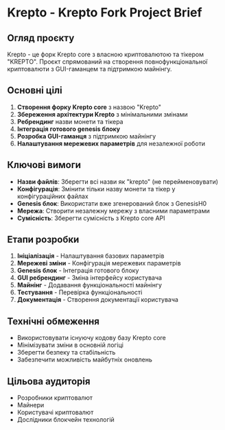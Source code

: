 # Krepto - Krepto Fork Project Brief

## Огляд проєкту
Krepto - це форк Krepto core з власною криптовалютою та тікером "KREPTO". Проєкт спрямований на створення повнофункціональної криптовалюти з GUI-гаманцем та підтримкою майнінгу.

## Основні цілі
1. **Створення форку Krepto core** з назвою "Krepto"
2. **Збереження архітектури Krepto** з мінімальними змінами
3. **Ребрендинг** назви монети та тікера
4. **Інтеграція готового genesis блоку**
5. **Розробка GUI-гаманця** з підтримкою майнінгу
6. **Налаштування мережевих параметрів** для незалежної роботи

## Ключові вимоги
- **Назви файлів**: Зберегти всі назви як "krepto" (не перейменовувати)
- **Конфігурація**: Змінити тільки назву монети та тікер у конфігураційних файлах
- **Genesis блок**: Використати вже згенерований блок з GenesisH0
- **Мережа**: Створити незалежну мережу з власними параметрами
- **Сумісність**: Зберегти сумісність з Krepto core API

## Етапи розробки
1. **Ініціалізація** - Налаштування базових параметрів
2. **Мережеві зміни** - Конфігурація мережевих параметрів
3. **Genesis блок** - Інтеграція готового блоку
4. **GUI ребрендинг** - Зміна інтерфейсу користувача
5. **Майнінг** - Додавання функціональності майнінгу
6. **Тестування** - Перевірка функціональності
7. **Документація** - Створення документації користувача

## Технічні обмеження
- Використовувати існуючу кодову базу Krepto core
- Мінімізувати зміни в основній логіці
- Зберегти безпеку та стабільність
- Забезпечити можливість майбутніх оновлень

## Цільова аудиторія
- Розробники криптовалют
- Майнери
- Користувачі криптовалют
- Дослідники блокчейн технологій 